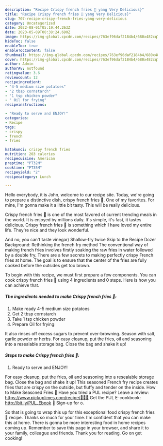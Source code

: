 ```yaml
---
description: "Recipe Crispy french fries 🍟 yang Very Delicious}"
title: "Recipe Crispy french fries 🍟 yang Very Delicious}"
slug: 707-recipe-crispy-french-fries-yang-very-delicious
category: Uncategorized
date: 2022-08-01T05:19:44.263Z
date: 2023-05-09T00:38:24.690Z
image: https://img-global.cpcdn.com/recipes/763ef96daf2184b4/680x482cq70/crispy-french-fries-recipe-main-photo.jpg
hideToc: false
enableToc: true
enableTocContent: false
thumbnail: https://img-global.cpcdn.com/recipes/763ef96daf2184b4/680x482cq70/crispy-french-fries-recipe-main-photo.jpg
cover: https://img-global.cpcdn.com/recipes/763ef96daf2184b4/680x482cq70/crispy-french-fries-recipe-main-photo.jpg
author: Admin
authorAv: notfound
ratingvalue: 3.6
reviewcount: 12
recipeingredient:
- "4-5 medium size potatoes"
- "2 tbsp cornstarch"
- "1 tsp chicken powder"
- " Oil for frying"
recipeinstructions:

- "Ready to serve and ENJOY!"
categories:
- Recipe
tags:
- crispy
- french
- fries

katakunci: crispy french fries 
nutrition: 203 calories
recipecuisine: American
preptime: "PT32M"
cooktime: "PT35M"
recipeyield: "2"
recipecategory: Lunch

---
```



Hello everybody, it is John, welcome to our recipe site. Today, we're going to prepare a distinctive dish, crispy french fries 🍟. One of my favorites. For mine, I'm gonna make it a little bit tasty. This will be really delicious.

Crispy french fries 🍟 is one of the most favored of current trending meals in the world. It is enjoyed by millions daily. It's simple, it's fast, it tastes delicious. Crispy french fries 🍟 is something which I have loved my entire life. They're nice and they look wonderful.

And no, you can&#39;t taste vinegar) Shallow-fry twice Skip to the Recipe Dozer Background: Rethinking the french fry method The conventional way of making french fries involves firstly soaking the raw fries in water followed by a double fry. There are a few secrets to making perfectly crispy French fries at home. The goal is to ensure that the center of the fries are fully cooked before the outsides get too brown.


To begin with this recipe, we must first prepare a few components. You can cook crispy french fries 🍟 using 4 ingredients and 0 steps. Here is how you can achieve that.

<!--inarticleads1-->

##### The ingredients needed to make Crispy french fries 🍟:

1. Make ready 4-5 medium size potatoes
1. Get 2 tbsp cornstarch
1. Take 1 tsp chicken powder
1. Prepare  Oil for frying


It also rinses off excess sugars to prevent over-browning. Season with salt, garlic powder or herbs. For easy cleanup, put the fries, oil and seasoning into a resealable storage bag. Close the bag and shake it up! 

<!--inarticleads2-->

##### Steps to make Crispy french fries 🍟:


1. Ready to serve and ENJOY!

For easy cleanup, put the fries, oil and seasoning into a resealable storage bag. Close the bag and shake it up! This seasoned French fry recipe creates fries that are crispy on the outside, but fluffy and tender on the inside. How to Make Seasoned Fries 🎉 Have you tried a PUL recipe? Leave a review: https://www.pickuplimes.com/recipe/👩🏻‍🍳 Get the PUL E-cookbook: http://bit.ly/PUL_Ebook 💌 Sign-up for o. 

So that is going to wrap this up for this exceptional food crispy french fries 🍟 recipe. Thanks so much for your time. I'm confident that you can make this at home. There is gonna be more interesting food in home recipes coming up. Remember to save this page in your browser, and share it to your family, colleague and friends. Thank you for reading. Go on get cooking!
